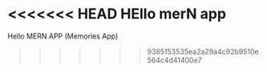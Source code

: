<<<<<<< HEAD
HEllo merN app
=======
Hello MERN APP (Memories App)
>>>>>>> 9385153535ea2a29a4c92b9510e564c4d41400e7
